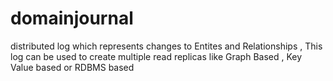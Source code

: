 # domainjournal
distributed log which represents changes to Entites and Relationships , This log can be used to create multiple read replicas like Graph Based , Key Value based or RDBMS based
